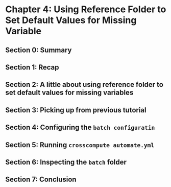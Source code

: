 # Chapter 4: Using Reference Folder to Set Default Values for Missing Variable

## Section 0: Summary

## Section 1: Recap

## Section 2: A little about using reference folder to set default values for missing variables

## Section 3: Picking up from previous tutorial

## Section 4: Configuring the ```batch configuratin```

## Section 5: Running ```crosscompute automate.yml```

## Section 6: Inspecting the ```batch``` folder

## Section 7: Conclusion
